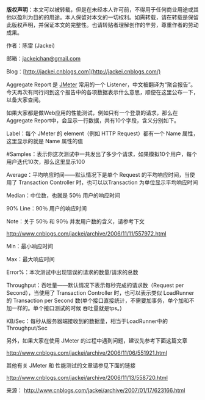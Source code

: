 **版权声明**：本文可以被转载，但是在未经本人许可前，不得用于任何商业用途或其他以盈利为目的的用途。本人保留对本文的一切权利。如需转载，请在转载是保留此版权声明，并保证本文的完整性。也请转贴者理解创作的辛劳，尊重作者的劳动成果。

作者：陈雷 (Jackei)

邮箱：[jackeichan@gmail.com](mailto:jackeichan@gmail.com)

Blog：[http://jackei.cnblogs.com](http://jackei.cnblogs.com/)

  

Aggregate Report 是 [JMeter](http://jakarta.apache.org/jmeter/) 常用的一个 Listener，中文被翻译为“聚合报告”。今天再次有同行问到这个报告中的各项数据表示什么意思，顺便在这里公布一下，以备大家查阅。

如果大家都是做Web应用的性能测试，例如只有一个登录的请求，那么在Aggregate Report中，会显示一行数据，共有10个字段，含义分别如下。

Label：每个 JMeter 的 element（例如 HTTP Request）都有一个 Name 属性，这里显示的就是 Name 属性的值

\#Samples：表示你这次测试中一共发出了多少个请求，如果模拟10个用户，每个用户迭代10次，那么这里显示100

Average：平均响应时间——默认情况下是单个 Request 的平均响应时间，当使用了 Transaction Controller 时，也可以以Transaction 为单位显示平均响应时间

Median：中位数，也就是 50％ 用户的响应时间

90% Line：90％ 用户的响应时间

Note：关于 50％ 和 90％ 并发用户数的含义，请参考下文

http://www.cnblogs.com/jackei/archive/2006/11/11/557972.html

Min：最小响应时间

Max：最大响应时间

Error%：本次测试中出现错误的请求的数量/请求的总数

Throughput：吞吐量——默认情况下表示每秒完成的请求数（Request per Second），当使用了 Transaction Controller 时，也可以表示类似 LoadRunner 的 Transaction per Second 数(单个接口直接统计，不需要加事务，单个加和不加一样的。单个接口测试的时候 吞吐量就是tps。)

KB/Sec：每秒从服务器端接收到的数据量，相当于LoadRunner中的Throughput/Sec

 

另外，如果大家在使用 JMeter 的过程中遇到问题，建议先参考下面这篇文章

<http://www.cnblogs.com/jackei/archive/2006/11/06/551921.html>

其他有关 JMeter 和 性能测试的文章请参见下面的链接

<http://www.cnblogs.com/jackei/archive/2006/11/13/558720.html>

来源： <http://www.cnblogs.com/jackei/archive/2007/01/17/623166.html>